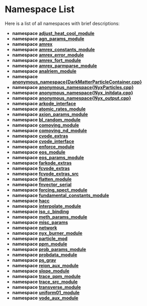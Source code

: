 
# Namespace List

Here is a list of all namespaces with brief descriptions:


* **namespace** [**adjust\_heat\_cool\_module**](namespaceadjust__heat__cool__module.md)   
* **namespace** [**agn\_params\_module**](namespaceagn__params__module.md)   
* **namespace** [**amrex**](namespaceamrex.md) 
* **namespace** [**amrex\_constants\_module**](namespaceamrex__constants__module.md) 
* **namespace** [**amrex\_error\_module**](namespaceamrex__error__module.md) 
* **namespace** [**amrex\_fort\_module**](namespaceamrex__fort__module.md) 
* **namespace** [**amrex\_parmparse\_module**](namespaceamrex__parmparse__module.md) 
* **namespace** [**analriem\_module**](namespaceanalriem__module.md)   
* **namespace** [**anonymous\_namespace{DarkMatterParticleContainer.cpp}**](namespaceanonymous__namespace_02DarkMatterParticleContainer_8cpp_03.md)   
* **namespace** [**anonymous\_namespace{NyxParticles.cpp}**](namespaceanonymous__namespace_02NyxParticles_8cpp_03.md)   
* **namespace** [**anonymous\_namespace{Nyx\_initdata.cpp}**](namespaceanonymous__namespace_02Nyx__initdata_8cpp_03.md)   
* **namespace** [**anonymous\_namespace{Nyx\_output.cpp}**](namespaceanonymous__namespace_02Nyx__output_8cpp_03.md)   
* **namespace** [**arkode\_interface**](namespacearkode__interface.md) 
* **namespace** [**atomic\_rates\_module**](namespaceatomic__rates__module.md)   
* **namespace** [**axion\_params\_module**](namespaceaxion__params__module.md)   
* **namespace** [**bl\_random\_module**](namespacebl__random__module.md) 
* **namespace** [**comoving\_module**](namespacecomoving__module.md)   
* **namespace** [**comoving\_nd\_module**](namespacecomoving__nd__module.md)   
* **namespace** [**cvode\_extras**](namespacecvode__extras.md)   
* **namespace** [**cvode\_interface**](namespacecvode__interface.md) 
* **namespace** [**enforce\_module**](namespaceenforce__module.md)   
* **namespace** [**eos\_module**](namespaceeos__module.md)   
* **namespace** [**eos\_params\_module**](namespaceeos__params__module.md)   
* **namespace** [**farkode\_extras**](namespacefarkode__extras.md)   
* **namespace** [**fcvode\_extras**](namespacefcvode__extras.md)   
* **namespace** [**fcvode\_extras\_src**](namespacefcvode__extras__src.md)   
* **namespace** [**flatten\_module**](namespaceflatten__module.md)   
* **namespace** [**fnvector\_serial**](namespacefnvector__serial.md) 
* **namespace** [**forcing\_spect\_module**](namespaceforcing__spect__module.md)   
* **namespace** [**fundamental\_constants\_module**](namespacefundamental__constants__module.md)   
* **namespace** [**hacc**](namespacehacc.md)   
* **namespace** [**interpolate\_module**](namespaceinterpolate__module.md)   
* **namespace** [**iso\_c\_binding**](namespaceiso__c__binding.md) 
* **namespace** [**meth\_params\_module**](namespacemeth__params__module.md)   
* **namespace** [**misc\_params**](namespacemisc__params.md)   
* **namespace** [**network**](namespacenetwork.md)   
* **namespace** [**nyx\_burner\_module**](namespacenyx__burner__module.md)   
* **namespace** [**particle\_mod**](namespaceparticle__mod.md) 
* **namespace** [**ppm\_module**](namespaceppm__module.md)   
* **namespace** [**prob\_params\_module**](namespaceprob__params__module.md)   
* **namespace** [**probdata\_module**](namespaceprobdata__module.md)   
* **namespace** [**ps\_grav**](namespaceps__grav.md)   
* **namespace** [**reion\_aux\_module**](namespacereion__aux__module.md)   
* **namespace** [**slope\_module**](namespaceslope__module.md)   
* **namespace** [**trace\_ppm\_module**](namespacetrace__ppm__module.md)   
* **namespace** [**trace\_src\_module**](namespacetrace__src__module.md)   
* **namespace** [**transverse\_module**](namespacetransverse__module.md)   
* **namespace** [**uniform01\_module**](namespaceuniform01__module.md)   
* **namespace** [**vode\_aux\_module**](namespacevode__aux__module.md)   